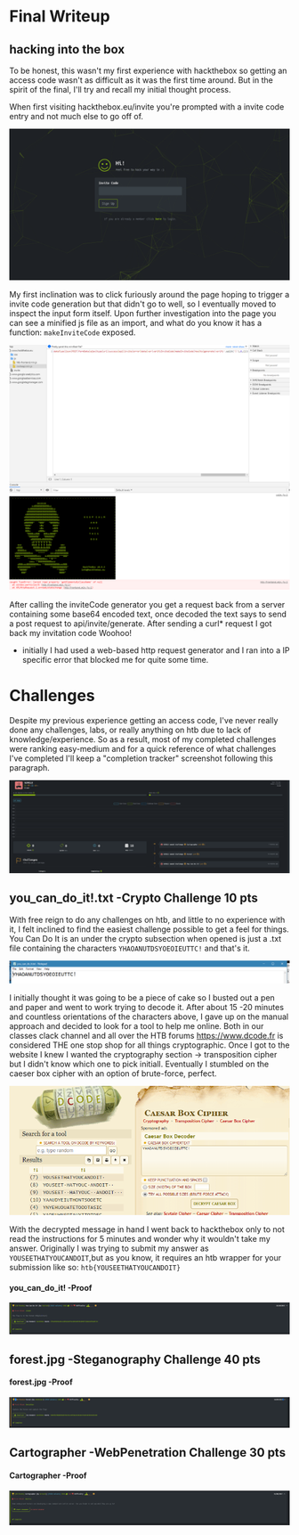 
# Final Writeup

## hacking into the box
To be honest, this wasn't my first experience with hackthebox so getting an access code wasn't as difficult as it was the first time around. But in the spirit of the final, I'll try and recall my initial thought process. 

When first visiting hackthebox.eu/invite you're prompted with a invite code entry and not much else to go off of. 

![cheat sheet](images/htb1.PNG)

My first inclination was to click furiously around the page hoping to trigger a invite code generation but that didn't go to well, so I eventually moved to inspect the input form itself. Upon further investigation into the page you can see a minified js file as an import, and what do you know it has a function: `makeInviteCode` exposed.

![cheat sheet](images/htb2.PNG)

After calling the inviteCode generator you get a request back from a server containing some base64 encoded text, once decoded the text says to send a post request to api/invite/generate. After sending a curl* request I got back my invitation code Woohoo!

* initially I had used a web-based http request generator and I ran into a IP specific error that blocked me for quite some time.


# Challenges 

Despite my previous experience getting an access code, I've never really done any challenges, labs, or really anything on htb due to lack of knowledge/experience. So as a result, most of my completed challenges were ranking easy-medium and for a quick reference of what challenges I've completed I'll keep a "completion tracker" screenshot following this paragraph.

![cheat sheet](images/completion.PNG)

## you_can_do_it!.txt -Crypto Challenge 10 pts

With free reign to do any challenges on htb, and little to no experience with it, I felt inclined to find the easiest challenge possible to get a feel for things. You Can Do It is an under the crypto subsection when opened is just a .txt file containing the characters `YHAOANUTDSYOEOIEUTTC!` and that's it. 

![cheat sheet](images/ycdi1.PNG)

I initially thought it was going to be a piece of cake so I busted out a pen and paper and went to work trying to decode it. After about 15 -20 minutes and countless orientations of the characters above, I gave up on the manual approach and decided to look for a tool to help me online. Both in our classes clack channel and all over the HTB forums https://www.dcode.fr is considered THE one stop shop for all things cryptographic. Once I got to the website I knew I wanted the cryptography section -> transposition cipher but I didn't know which one to pick initiall. Eventually I stumbled on the caeser box cipher with an option of brute-force, perfect. 

![cheat sheet](images/ycdi2.PNG)

With the decrypted message in hand I went back to hackthebox only to not read the instructions for 5 minutes and wonder why it wouldn't take my answer. Originally I was trying to submit my answer as `YOUSEETHATYOUCANDOIT`,but as you know,  it requires an htb wrapper  for your submission like so: `htb{YOUSEETHATYOUCANDOIT}` 


#### you_can_do_it! -Proof
![cheat sheet](images/ycdi.PNG)

## forest.jpg -Steganography Challenge 40 pts

#### forest.jpg -Proof
![cheat sheet](images/forest.PNG)

## Cartographer -WebPenetration Challenge 30 pts

#### Cartographer -Proof
![cheat sheet](images/cartographer.PNG)

